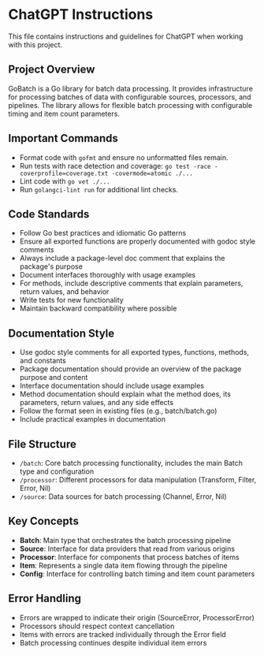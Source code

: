 # ChatGPT Instructions

This file contains instructions and guidelines for ChatGPT when working with this project.

## Project Overview
GoBatch is a Go library for batch data processing. It provides infrastructure for processing batches of data with configurable sources, processors, and pipelines. The library allows for flexible batch processing with configurable timing and item count parameters.


## Important Commands
- Format code with `gofmt` and ensure no unformatted files remain.
- Run tests with race detection and coverage: `go test -race -coverprofile=coverage.txt -covermode=atomic ./...`
- Lint code with `go vet ./...`
- Run `golangci-lint run` for additional lint checks.

## Code Standards
- Follow Go best practices and idiomatic Go patterns
- Ensure all exported functions are properly documented with godoc style comments
- Always include a package-level doc comment that explains the package's purpose
- Document interfaces thoroughly with usage examples
- For methods, include descriptive comments that explain parameters, return values, and behavior
- Write tests for new functionality
- Maintain backward compatibility where possible

## Documentation Style
- Use godoc style comments for all exported types, functions, methods, and constants
- Package documentation should provide an overview of the package purpose and content
- Interface documentation should include usage examples
- Method documentation should explain what the method does, its parameters, return values, and any side effects
- Follow the format seen in existing files (e.g., batch/batch.go)
- Include practical examples in documentation

## File Structure
- `/batch`: Core batch processing functionality, includes the main Batch type and configuration
- `/processor`: Different processors for data manipulation (Transform, Filter, Error, Nil)
- `/source`: Data sources for batch processing (Channel, Error, Nil)

## Key Concepts
- **Batch**: Main type that orchestrates the batch processing pipeline
- **Source**: Interface for data providers that read from various origins
- **Processor**: Interface for components that process batches of items
- **Item**: Represents a single data item flowing through the pipeline
- **Config**: Interface for controlling batch timing and item count parameters

## Error Handling
- Errors are wrapped to indicate their origin (SourceError, ProcessorError)
- Processors should respect context cancellation
- Items with errors are tracked individually through the Error field
- Batch processing continues despite individual item errors

